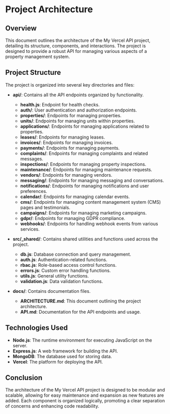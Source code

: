# Project Architecture

## Overview
This document outlines the architecture of the My Vercel API project, detailing its structure, components, and interactions. The project is designed to provide a robust API for managing various aspects of a property management system.

## Project Structure
The project is organized into several key directories and files:

- **api/**: Contains all the API endpoints organized by functionality.
  - **health.js**: Endpoint for health checks.
  - **auth/**: User authentication and authorization endpoints.
  - **properties/**: Endpoints for managing properties.
  - **units/**: Endpoints for managing units within properties.
  - **applications/**: Endpoints for managing applications related to properties.
  - **leases/**: Endpoints for managing leases.
  - **invoices/**: Endpoints for managing invoices.
  - **payments/**: Endpoints for managing payments.
  - **complaints/**: Endpoints for managing complaints and related messages.
  - **inspections/**: Endpoints for managing property inspections.
  - **maintenance/**: Endpoints for managing maintenance requests.
  - **vendors/**: Endpoints for managing vendors.
  - **messaging/**: Endpoints for managing messaging and conversations.
  - **notifications/**: Endpoints for managing notifications and user preferences.
  - **calendar/**: Endpoints for managing calendar events.
  - **cms/**: Endpoints for managing content management system (CMS) pages and testimonials.
  - **campaigns/**: Endpoints for managing marketing campaigns.
  - **gdpr/**: Endpoints for managing GDPR compliance.
  - **webhooks/**: Endpoints for handling webhook events from various services.

- **src/_shared/**: Contains shared utilities and functions used across the project.
  - **db.js**: Database connection and query management.
  - **auth.js**: Authentication-related functions.
  - **rbac.js**: Role-based access control functions.
  - **errors.js**: Custom error handling functions.
  - **utils.js**: General utility functions.
  - **validation.js**: Data validation functions.

- **docs/**: Contains documentation files.
  - **ARCHITECTURE.md**: This document outlining the project architecture.
  - **API.md**: Documentation for the API endpoints and usage.

## Technologies Used
- **Node.js**: The runtime environment for executing JavaScript on the server.
- **Express.js**: A web framework for building the API.
- **MongoDB**: The database used for storing data.
- **Vercel**: The platform for deploying the API.

## Conclusion
The architecture of the My Vercel API project is designed to be modular and scalable, allowing for easy maintenance and expansion as new features are added. Each component is organized logically, promoting a clear separation of concerns and enhancing code readability.